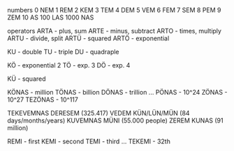 numbers
0 NEM
1 REM
2 KEM
3 TEM
4 DEM
5 VEM
6 FEM
7 SEM
8 PEM
9 ZEM
10 AS
100 LAS
1000 NAS

operators
ARTA - plus, sum
ARTE - minus, subtract
ARTO - times, multiply
ARTU - divide, split
ARTÜ - squared
ARTÖ - exponential

KU - double
TU - triple
DU - quadraple 

KÖ - exponential 2
TÖ - exp. 3
DÖ - exp. 4

KÜ - squared

KÖNAS - million
TÖNAS - billion
DÖNAS - trillion 
...
PÖNAS - 10^24
ZÖNAS - 10^27
TEZÖNAS - 10^117

TEKEVEMNAS DERESEM (325.417)
VEDEM KÜN/LÜN/MÜN (84 days/months/years)
KUVEMNAS MÜNI (55.000 people)
ZEREM KUNAS (91 million)

REMI - first
KEMI - second
TEMI - third
...
TEKEMI - 32th


